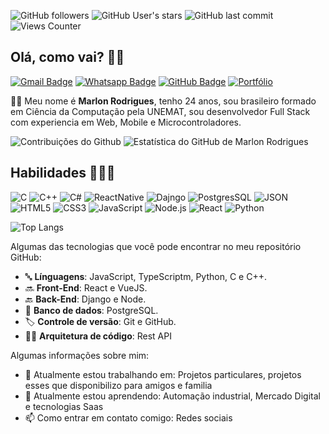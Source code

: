 ![GitHub followers](https://img.shields.io/github/followers/m4rlonr?style=for-the-badge&color=9644F4)
![GitHub User's stars](https://img.shields.io/github/stars/m4rlonr?style=for-the-badge&color=9644F4)
![GitHub last commit](https://img.shields.io/github/last-commit/m4rlonr/m4rlonr?style=for-the-badge&color=9644F4)
![Views Counter](https://komarev.com/ghpvc/?username=m4rlonr&style=for-the-badge&color=blueviolet)
## Olá, como vai? 👋🏻


<!-- Social Networks -->

<p align="left">
	<!-- E-mail -->
	<a href="mailto:mrl.rodrigues2000@gmail.com" target="_blank"><img alt="Gmail Badge" src="https://img.shields.io/badge/-Marlon%20Rodrigues-9644F4?&style=for-the-badge&logo=Gmail&logoColor=white" title="Gmail Badge" /></a>
	<!-- Whatsapp -->
	<a href="https://api.whatsapp.com/send?phone=+5565984060387&text=Olá,+tudo+bem?&source=&data=&app_absent=" target="_blank"><img alt="Whatsapp Badge" src="https://img.shields.io/badge/-Marlon%20Rodrigues-9644F4?&style=for-the-badge&logo=Whatsapp&logoColor=white" title="Whatsapp Badge" /></a>
	<!-- Github -->
	<a href="https://github.com/m4rlonr" target="_blank"><img alt="GitHub Badge" src="https://img.shields.io/badge/-m4rlonr-9644F4?style=for-the-badge&logo=github&logoColor=white" title="GitHub Badge" /></a>
	<!-- Portfolio -->
	<a href="m4rlonr.github.io/" target="_blank"><img alt="Portfólio" src="https://img.shields.io/badge/Marlon%20Rodrigues-Portf%C3%B3lio-9644F4?style=for-the-badge&color=9644F4" title="Portfólio" /></a>
</p>


🧔🏻 Meu nome é **Marlon Rodrigues**, tenho 24 anos, sou brasileiro formado em Ciência da Computação pela UNEMAT, sou desenvolvedor Full Stack com experiencia em Web, Mobile e Microcontroladores.

<!-- GitHub Stats -->

<img alt="Contribuições do Github" src="https://github-readme-streak-stats.herokuapp.com/?user=m4rlonr&theme=midnight-purple&hide_border=true" title="Contribuições do Github"/>

<img alt="Estatística do GitHub de Marlon Rodrigues" src="https://github-readme-stats.vercel.app/api?username=m4rlonr&theme=midnight-purple&show_icons=true&hide_border=true" title="Estatística do GitHub de Marlon Rodrigues"/>

<!-- Skills -->

## Habilidades 👨🏻‍💻

<!-- Languages, libs and frameworks -->


![C](https://img.shields.io/badge/C-000?style=flat&logoColor=9644F4&logo=c)
![C++](https://img.shields.io/badge/C%2B%2B-000?style=flat&logoColor=9644F4&logo=c%2B%2B&)
![C#](	https://img.shields.io/badge/Markdown-000000?style=flat&logoColor=9644F4&logo=markdown)
![ReactNative](https://img.shields.io/badge/-React_Native-000?style=flat&logo=react&logoColor=9644F4)
![Dajngo](https://img.shields.io/badge/Django-000?style=flat&logo=django&logoColor=9644F4)
![PostgresSQL](https://img.shields.io/badge/PostgreSQL-000?style=flat&logo=postgresql&logoColor=9644F4)
![JSON](https://img.shields.io/badge/-JSON-000?style=flat&logo=json&logoColor=9644F4)
![HTML5](https://img.shields.io/badge/-HTML-000?style=flat&logo=HTML5&logoColor=9644F4)
![CSS3](https://img.shields.io/badge/-CSS-000?style=flat&logo=CSS3&logoColor=9644F4)
![JavaScript](https://img.shields.io/badge/-JavaScript-000?fff&style=flat&logo=javascript&logoColor=9644F4)
![Node.js](https://img.shields.io/badge/-Node.js-000?style=flat&logoColor=9644F4&logo=node.js)
![React](https://img.shields.io/badge/-React-000?style=flat&logo=react&logoColor=9644F4)
![Python](https://img.shields.io/badge/-Python-000?style=flat&logo=Python&logoColor=9644F4)

<img alt="Top Langs" src="https://github-readme-stats.vercel.app/api/top-langs/?username=m4rlonr&layout=compact&theme=midnight-purple&hide_border=true" title="Top Langs"/>

Algumas das tecnologias que você pode encontrar no meu repositório GitHub:
- 🔤 **Línguagens**: JavaScript, TypeScriptm, Python, C e C++.
- 🔜 **Front-End**: React e VueJS.
- 🔙 **Back-End**: Django e Node.
- 🎲 **Banco de dados**: PostgreSQL.
- 🏷️ **Controle de versão**: Git e GitHub.
- 👷🏻 **Arquitetura de código**: Rest API

Algumas informações sobre mim:
- 🔭 Atualmente estou trabalhando em: Projetos particulares, projetos esses que disponibilizo para amigos e familia
- 🌱 Atualmente estou aprendendo: Automação industrial, Mercado Digital e tecnologias Saas
- 📫 Como entrar em contato comigo: Redes sociais


